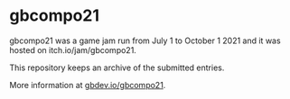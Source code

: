 # gbcompo21

gbcompo21 was a game jam run from July 1 to October 1 2021 and it was hosted on itch.io/jam/gbcompo21.

This repository keeps an archive of the submitted entries.

More information at [gbdev.io/gbcompo21](https://gbdev.io/gbcompo21.html).
